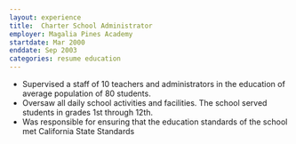 ```yaml
---
layout: experience
title:  Charter School Administrator
employer: Magalia Pines Academy
startdate: Mar 2000
enddate: Sep 2003
categories: resume education
---
```


  - Supervised a staff of 10 teachers and administrators in the education of average population of 80 students. 
  - Oversaw all daily school activities and facilities. The school served students in grades 1st through 12th. 
  - Was responsible for ensuring that the education standards of the school met California State Standards